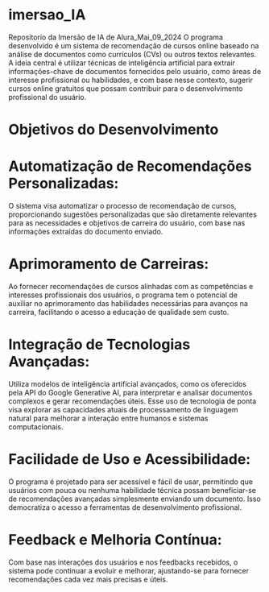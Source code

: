 # imersao_IA
Repositorio da Imersão de IA de Alura_Mai_09_2024
O programa desenvolvido é um sistema de recomendação de cursos online baseado na análise de documentos como currículos (CVs) ou outros textos relevantes. A ideia central é utilizar técnicas de inteligência artificial para extrair informações-chave de documentos fornecidos pelo usuário, como áreas de interesse profissional ou habilidades, e com base nesse contexto, sugerir cursos online gratuitos que possam contribuir para o desenvolvimento profissional do usuário.
# Objetivos do Desenvolvimento
# Automatização de Recomendações Personalizadas: 
O sistema visa automatizar o processo de recomendação de cursos, proporcionando sugestões personalizadas que são diretamente relevantes para as necessidades e objetivos de carreira do usuário, com base nas informações extraídas do documento enviado.

# Aprimoramento de Carreiras: 
Ao fornecer recomendações de cursos alinhadas com as competências e interesses profissionais dos usuários, o programa tem o potencial de auxiliar no aprimoramento das habilidades necessárias para avanços na carreira, facilitando o acesso a educação de qualidade sem custo.

# Integração de Tecnologias Avançadas: 
Utiliza modelos de inteligência artificial avançados, como os oferecidos pela API do Google Generative AI, para interpretar e analisar documentos complexos e gerar recomendações úteis. Esse uso de tecnologia de ponta visa explorar as capacidades atuais de processamento de linguagem natural para melhorar a interação entre humanos e sistemas computacionais.

# Facilidade de Uso e Acessibilidade: 
O programa é projetado para ser acessível e fácil de usar, permitindo que usuários com pouca ou nenhuma habilidade técnica possam beneficiar-se de recomendações avançadas simplesmente enviando um documento. Isso democratiza o acesso a ferramentas de desenvolvimento profissional.

# Feedback e Melhoria Contínua: 
Com base nas interações dos usuários e nos feedbacks recebidos, o sistema pode continuar a evoluir e melhorar, ajustando-se para fornecer recomendações cada vez mais precisas e úteis.
